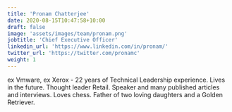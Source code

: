 ```yaml
---
title: 'Pronam Chatterjee'
date: 2020-08-15T10:47:58+10:00
draft: false
image: 'assets/images/team/pronam.png'
jobtitle: 'Chief Executive Officer'
linkedin_url: 'https://www.linkedin.com/in/pronam/'
twitter_url: 'https://twitter.com/pronamc'
weight: 1
---
```

ex Vmware, ex Xerox - 22 years of Technical Leadership experience. Lives in the future. Thought leader Retail. Speaker and many published articles and interviews. Loves chess. Father of two loving daughters and a Golden Retriever.
